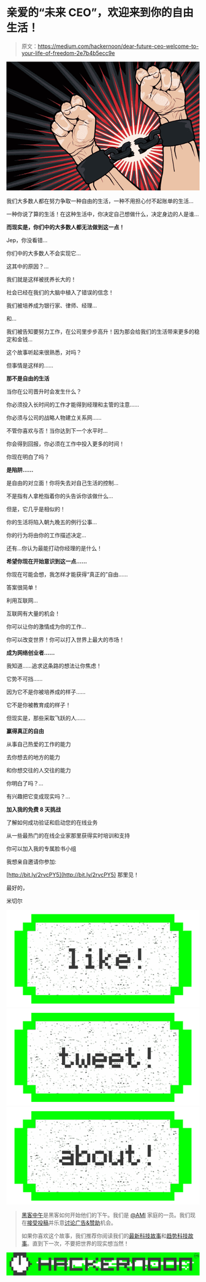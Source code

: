 # 亲爱的“未来 CEO”，欢迎来到你的自由生活！

> 原文：<https://medium.com/hackernoon/dear-future-ceo-welcome-to-your-life-of-freedom-2e7b4b5ecc9e>

![](img/8ad5aea4dd8cddaebc1b51a893667a1c.png)

我们大多数人都在努力争取一种自由的生活，一种不用担心付不起账单的生活…

一种你说了算的生活！在这种生活中，你决定自己想做什么，决定身边的人是谁…

**而现实是，你们中的大多数人都无法做到这一点！**

Jep，你没看错…

你们中的大多数人不会实现它…

这其中的原因？…

我们就是这样被抚养长大的！

社会已经在我们的大脑中植入了错误的信念！

我们被培养成为银行家、律师、经理…

和…

我们被告知要努力工作，在公司里步步高升！因为那会给我们的生活带来更多的稳定和金钱…

这个故事听起来很熟悉，对吗？

但事情是这样的……

**那不是自由的生活**

当你在公司晋升时会发生什么？

你必须投入长时间的工作才能得到经理和主管的注意……

你必须与公司的战略人物建立关系网……

不管你喜欢与否！当你达到下一个水平时…

你会得到回报，你必须在工作中投入更多的时间！

你现在明白了吗？

**是陷阱……**

是自由的对立面！你将失去对自己生活的控制…

不是指有人拿枪指着你的头告诉你该做什么…

但是，它几乎是相似的！

你的生活将陷入朝九晚五的例行公事…

你的行为将由你的工作描述决定…

还有…你认为最能打动你经理的是什么！

**希望你现在开始意识到这一点……**

你现在可能会想，我怎样才能获得“真正的”自由……

答案很简单！

利用互联网…

互联网有大量的机会！

你可以让你的激情成为你的工作…

你可以改变世界！你可以打入世界上最大的市场！

**成为网络创业者……**

我知道……追求这条路的想法让你焦虑！

它势不可挡……

因为它不是你被培养成的样子……

它不是你被教育成的样子！

但现实是，那些采取飞跃的人……

**赢得真正的自由**

从事自己热爱的工作的能力

去你想去的地方的能力

和你想交往的人交往的能力

你明白了吗？…

有兴趣把它变成现实吗？…

**加入我的免费 8 天挑战**

了解如何成功验证和启动您的在线业务

从一些最热门的在线企业家那里获得实时培训和支持

你可以加入我的专属脸书小组

我想亲自邀请你参加:

[http://bit.ly/2rvcPY5](http://bit.ly/2rvcPY5)
那里见！

最好的，

米切尔

[![](img/50ef4044ecd4e250b5d50f368b775d38.png)](http://bit.ly/HackernoonFB)[![](img/979d9a46439d5aebbdcdca574e21dc81.png)](https://goo.gl/k7XYbx)[![](img/2930ba6bd2c12218fdbbf7e02c8746ff.png)](https://goo.gl/4ofytp)

> [黑客中午](http://bit.ly/Hackernoon)是黑客如何开始他们的下午。我们是 [@AMI](http://bit.ly/atAMIatAMI) 家庭的一员。我们现在[接受投稿](http://bit.ly/hackernoonsubmission)并乐意[讨论广告&赞助](mailto:partners@amipublications.com)机会。
> 
> 如果你喜欢这个故事，我们推荐你阅读我们的[最新科技故事](http://bit.ly/hackernoonlatestt)和[趋势科技故事](https://hackernoon.com/trending)。直到下一次，不要把世界的现实想当然！

![](img/be0ca55ba73a573dce11effb2ee80d56.png)